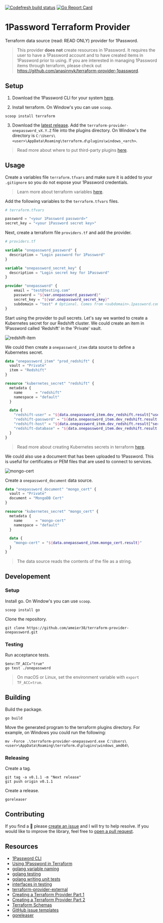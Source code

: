 [![Codefresh build status]( https://g.codefresh.io/api/badges/pipeline/ameier38/ameier38%2Fterraform-provider-onepassword%2Fterraform-provider-onepassword?branch=master&key=eyJhbGciOiJIUzI1NiJ9.NWMzMjE0ODA3YTJkOGI3ZjkxMzVhZjlm.WFn4I6XuUDBfWsKEp6LIuG-IlDsT4JCDTjMzeH7kGu8&type=cf-1)]( https://g.codefresh.io/pipelines/terraform-provider-onepassword/builds?repoOwner=ameier38&repoName=terraform-provider-onepassword&serviceName=ameier38%2Fterraform-provider-onepassword&filter=trigger:build~Build;branch:master;pipeline:5cf5099a3d8de566d41eda11~terraform-provider-onepassword)
[![Go Report Card](https://goreportcard.com/badge/github.com/ameier38/terraform-provider-onepassword)](https://goreportcard.com/report/github.com/ameier38/terraform-provider-onepassword)

# 1Password Terraform Provider
Terraform data source (read: READ ONLY) provider for 1Password.

> This provider __does not__ create resources in 1Password. It requires
the user to have a 1Password account and to have created items in 1Password
prior to using. If you are interested in managing 1Password items through
terraform, please check out https://github.com/anasinnyk/terraform-provider-1password.

## Setup

1. Download the 1Password CLI for your system [here](https://1password.com/downloads/command-line/).

2. Install terraform. On Window's you can use `scoop`.
  ```
  scoop install terraform
  ```

3. Download the [latest release](https://github.com/ameier38/terraform-provider-onepassword/releases).
Add the `terraform-provider-onepassword_vX.Y.Z` file into the plugins directory. On Window's the
directory is `C:\Users\<user>\AppData\Roaming\terraform.d\plugins\windows_<arch>`.
> Read more about where to put third-party plugins 
[here](https://www.terraform.io/docs/configuration/providers.html#third-party-plugins).

## Usage

Create a variables file `terraform.tfvars` and make sure it is added to 
your `.gitignore` so you do not expose your 1Password credentials.
> Learn more about terraform variables [here](https://www.terraform.io/docs/configuration/variables.html).

Add the following variables to the `terraform.tfvars` files.
```tf
# terraform.tfvars

password = "<your 1Password password>"
secret_key = "<your 1Password secret key>"
```

Next, create a terraform file `providers.tf` and add the provider.
```tf
# providers.tf

variable "onepassword_password" {
  description = "Login password for 1Password"
}

variable "onepassword_secret_key" {
  description = "Login secret key for 1Password"
}

provider "onepassword" {
	email = "test@testing.com"
	password = "${var.onepassword_password}"
	secret_key = "${var.onepassword_secret_key}"
	subdomain = "test" # Optional. Comes from <subdomain>.1password.com.
}
```

Start using the provider to pull secrets. Let's say we
wanted to create a Kubernetes secret for our Redshift cluster.
We could create an item in 1Password called 'Redshift' in the
'Private' vault.

![redshift-item](./images/redshift-item.png)

We could then create a `onepassword_item` data source to define a Kubernetes secret.
```tf
data "onepassword_item" "prod_redshift" {
  vault = "Private"
  item = "Redshift"
}

resource "kubernetes_secret" "redshift" {
  metadata {
    name      = "redshift"
    namespace = "default"
  }

  data {
    "redshift-user" = "${data.onepassword_item.dev_redshift.result["username"]}"
    "redshift-password" = "${data.onepassword_item.dev_redshift.result["password"]}"
    "redshift-host" = "${data.onepassword_item.dev_redshift.result["server"]}"
    "redshift-database" = "${data.onepassword_item.dev_redshift.result["database"]}"
  }
}
```
> Read more about creating Kubernetes secrets in terraform
[here](https://www.terraform.io/docs/providers/kubernetes/r/secret.html).

We could also use a document that has been uploaded to 1Password. This is useful for
certificates or PEM files that are used to connect to services.

![mongo-cert](./images/mongo-cert.png)

Create a `onepassword_document` data source.
```tf
data "onepassword_document" "mongo_cert" {
  vault = "Private"
  document = "MongoDB Cert"
}

resource "kubernetes_secret" "mongo_cert" {
  metadata {
    name      = "mongo-cert"
    namespace = "default"
  }

  data {
    "mongo-cert" = "${data.onepassword_item.mongo_cert.result}"
  }
}
```
> The data source reads the contents of the file as a string.

## Developement

### Setup
Install go. On Window's you can use `scoop`.
```
scoop install go
```

Clone the repository.
```
git clone https://github.com/ameier38/terraform-provider-onepassword.git
```

### Testing
Run acceptance tests.
```
$env:TF_ACC="true"
go test ./onepassword
```
> On macOS or Linux, set the environment variable with `export TF_ACC=true`.

## Building
Build the package.
```
go build
```

Move the generated program to the terraform plugins directory.
For example, on Windows you could run the following:
```
mv -Force .\terraform-provider-onepassword.exe C:\Users\<user>\AppData\Roaming\terraform.d\plugins\windows_amd64\
```

### Releasing
Create a tag.
```
git tag -a v0.1.1 -m "Next release"
git push origin v0.1.1
```

Create a release.
```
goreleaser
```

## Contributing
If you find a :bug: please [create an issue](https://github.com/ameier38/terraform-provider-onepassword/issues)
and I will try to help resolve. If you would like to improve the library, feel free to
[open a pull request](https://github.com/ameier38/terraform-provider-onepassword/pulls).

## Resources
- [1Password CLI](https://support.1password.com/command-line-getting-started/)
- [Using 1Password in Terraform](https://medium.com/@JesseDearing/using-1password-values-in-terraform-71d2e3077380)
- [golang variable naming](https://talks.golang.org/2014/names.slide#1)
- [golang testing](https://golang.org/pkg/testing/)
- [golang writing unit tests](https://blog.alexellis.io/golang-writing-unit-tests/)
- [interfaces in testing](https://nathanleclaire.com/blog/2015/10/10/interfaces-and-composition-for-effective-unit-testing-in-golang/)
- [terraform-provider-external](https://github.com/terraform-providers/terraform-provider-external)
- [Creating a Terraform Provider Part 1](https://medium.com/spaceapetech/creating-a-terraform-provider-part-1-ed12884e06d7)
- [Creating a Terraform Provider Part 2](https://medium.com/spaceapetech/creating-a-terraform-provider-part-2-1346f89f082c)
- [Terraform Schemas](https://www.terraform.io/docs/extend/schemas/index.html)
- [GitHub issue templates](https://github.com/stevemao/github-issue-templates)
- [goreleaser](https://goreleaser.com/)
